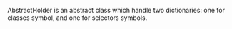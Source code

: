 AbstractHolder is an abstract class which handle two dictionaries: one for classes symbol, and one for selectors symbols.